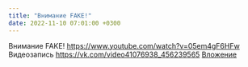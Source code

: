 ```yaml
---
title: "Внимание FAKE!"
date: 2022-11-10 07:01:00 +0300
---
```


Внимание FAKE!
https://www.youtube.com/watch?v=05em4gF6HFw
Видеозапись
<a class="vk-attach" href="https://vk.com/video41076938_456239565">https://vk.com/video41076938_456239565</a>
<a class="vk-attach" href="https://vk.com/video41076938_456239565">Вложение</a>
